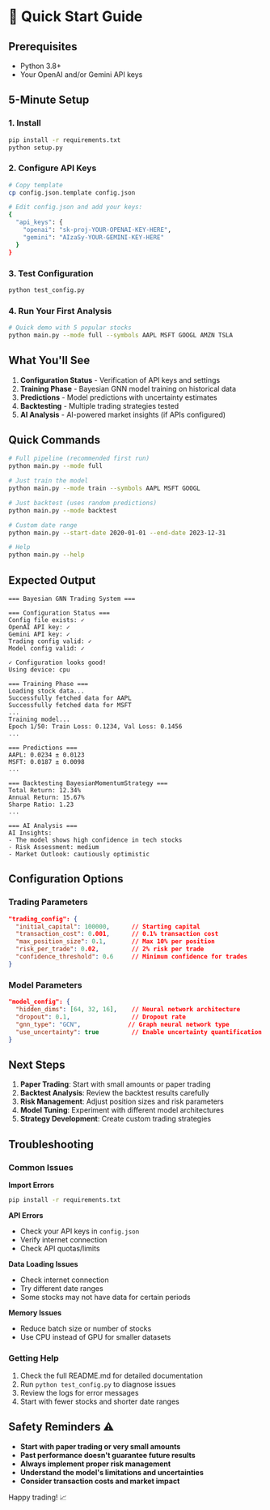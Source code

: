 # 🚀 Quick Start Guide

## Prerequisites
- Python 3.8+
- Your OpenAI and/or Gemini API keys

## 5-Minute Setup

### 1. Install
```bash
pip install -r requirements.txt
python setup.py
```

### 2. Configure API Keys
```bash
# Copy template
cp config.json.template config.json

# Edit config.json and add your keys:
{
  "api_keys": {
    "openai": "sk-proj-YOUR-OPENAI-KEY-HERE",
    "gemini": "AIzaSy-YOUR-GEMINI-KEY-HERE"
  }
}
```

### 3. Test Configuration
```bash
python test_config.py
```

### 4. Run Your First Analysis
```bash
# Quick demo with 5 popular stocks
python main.py --mode full --symbols AAPL MSFT GOOGL AMZN TSLA
```

## What You'll See

1. **Configuration Status** - Verification of API keys and settings
2. **Training Phase** - Bayesian GNN model training on historical data
3. **Predictions** - Model predictions with uncertainty estimates
4. **Backtesting** - Multiple trading strategies tested
5. **AI Analysis** - AI-powered market insights (if APIs configured)

## Quick Commands

```bash
# Full pipeline (recommended first run)
python main.py --mode full

# Just train the model
python main.py --mode train --symbols AAPL MSFT GOOGL

# Just backtest (uses random predictions)
python main.py --mode backtest

# Custom date range
python main.py --start-date 2020-01-01 --end-date 2023-12-31

# Help
python main.py --help
```

## Expected Output

```
=== Bayesian GNN Trading System ===

=== Configuration Status ===
Config file exists: ✓
OpenAI API key: ✓
Gemini API key: ✓
Trading config valid: ✓
Model config valid: ✓

✓ Configuration looks good!
Using device: cpu

=== Training Phase ===
Loading stock data...
Successfully fetched data for AAPL
Successfully fetched data for MSFT
...
Training model...
Epoch 1/50: Train Loss: 0.1234, Val Loss: 0.1456
...

=== Predictions ===
AAPL: 0.0234 ± 0.0123
MSFT: 0.0187 ± 0.0098
...

=== Backtesting BayesianMomentumStrategy ===
Total Return: 12.34%
Annual Return: 15.67%
Sharpe Ratio: 1.23
...

=== AI Analysis ===
AI Insights:
- The model shows high confidence in tech stocks
- Risk Assessment: medium
- Market Outlook: cautiously optimistic
```

## Configuration Options

### Trading Parameters
```json
"trading_config": {
  "initial_capital": 100000,      // Starting capital
  "transaction_cost": 0.001,      // 0.1% transaction cost
  "max_position_size": 0.1,       // Max 10% per position
  "risk_per_trade": 0.02,         // 2% risk per trade
  "confidence_threshold": 0.6     // Minimum confidence for trades
}
```

### Model Parameters
```json
"model_config": {
  "hidden_dims": [64, 32, 16],    // Neural network architecture
  "dropout": 0.1,                 // Dropout rate
  "gnn_type": "GCN",             // Graph neural network type
  "use_uncertainty": true         // Enable uncertainty quantification
}
```

## Next Steps

1. **Paper Trading**: Start with small amounts or paper trading
2. **Backtest Analysis**: Review the backtest results carefully
3. **Risk Management**: Adjust position sizes and risk parameters
4. **Model Tuning**: Experiment with different model architectures
5. **Strategy Development**: Create custom trading strategies

## Troubleshooting

### Common Issues

**Import Errors**
```bash
pip install -r requirements.txt
```

**API Errors**
- Check your API keys in `config.json`
- Verify internet connection
- Check API quotas/limits

**Data Loading Issues**
- Check internet connection
- Try different date ranges
- Some stocks may not have data for certain periods

**Memory Issues**
- Reduce batch size or number of stocks
- Use CPU instead of GPU for smaller datasets

### Getting Help

1. Check the full README.md for detailed documentation
2. Run `python test_config.py` to diagnose issues
3. Review the logs for error messages
4. Start with fewer stocks and shorter date ranges

## Safety Reminders ⚠️

- **Start with paper trading or very small amounts**
- **Past performance doesn't guarantee future results**
- **Always implement proper risk management**
- **Understand the model's limitations and uncertainties**
- **Consider transaction costs and market impact**

Happy trading! 📈